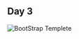 ## Day 3
![BootStrap Templete](https://user-images.githubusercontent.com/76956637/213806576-65cf6cd2-620d-49e1-b283-02310cd6ba03.gif)
